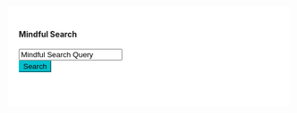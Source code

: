 ---
---

<head>
<script src="https://ajax.googleapis.com/ajax/libs/jquery/3.6.0/jquery.min.js"></script>
<script src="https://cdn.jsdelivr.net/npm/popper.js@1.12.9/dist/umd/popper.min.js" integrity="sha384-ApNbgh9B+Y1QKtv3Rn7W3mgPxhU9K/ScQsAP7hUibX39j7fakFPskvXusvfa0b4Q" crossorigin="anonymous"></script>
<link rel="stylesheet" href="https://cdn.jsdelivr.net/npm/bootstrap@4.0.0/dist/css/bootstrap.min.css" integrity="sha384-Gn5384xqQ1aoWXA+058RXPxPg6fy4IWvTNh0E263XmFcJlSAwiGgFAW/dAiS6JXm" crossorigin="anonymous">
<script src="https://cdn.jsdelivr.net/npm/bootstrap@4.0.0/dist/js/bootstrap.min.js" integrity="sha384-JZR6Spejh4U02d8jOt6vLEHfe/JQGiRRSQQxSfFWpi1MquVdAyjUar5+76PVCmYl" crossorigin="anonymous"></script>
<style>

body{
    margin-top:20px;
}
.card-box {
    padding: 20px;
    border-radius: 3px;
    margin-bottom: 30px;
    background-color: #fff;
}
.search-result-box .tab-content {
    padding: 30px 30px 10px 30px;
    -webkit-box-shadow: none;
    box-shadow: none;
    -moz-box-shadow: none
}

.search-result-box .search-item {
    padding-bottom: 20px;
    border-bottom: 1px solid #e3eaef;
    margin-bottom: 20px
}
.text-success {
    color: #0acf97!important;
}
a {
    color: #007bff;
    text-decoration: none;
    background-color: transparent;
}
.btn-custom {
    background-color: #02c0ce;
    border-color: #02c0ce;
}

.btn-custom, .btn-danger, .btn-info, .btn-inverse, .btn-pink, .btn-primary, .btn-purple, .btn-success, .btn-warning {
    color: #fff!important;
}
</style>

</head>

<script type="text/javascript">
    function build_wiki_search_url(pattern) {
        var base_url = "https://en.wikipedia.org/w/api.php";
        var request_url = "?action=query&format=json&generator=prefixsearch&prop=pageprops|description|info&inprop=url&gpslimit=10&gpssearch=";
        var url = base_url + request_url + pattern;
        return url;
    }

   function setWikiSearchResults(pages) {
       var querySource = "Wikipedia";
       $("#home").val("");
       for (const page in pages) {
           var rowHTML = `
                                <div class="row">
                                    <div class="col-md-12">
                                        <div class="search-item">
                                            <h4 class="mb-1"><a href="${pages[page].canonicalurl}">${querySource} - ${pages[page].title}</a></h4>
                                            <div class="font-13 text-success mb-3">${pages[page].canonicalurl}</div>
                                            <p class="mb-0 text-muted">${pages[page].description}</p>
                                        </div>
                                        <div class="clearfix"></div>
                                    </div>
                                </div>
           `;
           $("#home").append(rowHTML);
       }
   }

   function enterSearch(e) {
        e.preventDefault();
        console.log("Submit button clicked");
        var pattern = $("#query").val();
        var url = build_wiki_search_url(pattern);
        $.ajax( {
            type: "GET",
            url: url,
            dataType: 'jsonp',
            success: function(data) {
                console.log(Object.values(data.query.pages));
                setWikiSearchResults(Object.values(data.query.pages));
            },
            error: function(errorMessage) {
                console.log("damnn");
            }
        });
    }

    $(document).ready(function() {
        var queryDefaultText = "Mindful Search Query";
        $("#query").click(function(e) {
            e.preventDefault();
            if($("#query").val() == queryDefaultText) {
                $("#query").val("");
            }
        });
        $("#query").focusout(function(e) {
            e.preventDefault();
            if($("#query").val() == "") {
                $("#query").val(queryDefaultText);
            }
        });
        $(".btn").click(enterSearch);
    })

</script>
<div class="content">
    <div class="container">
        <div class="row">
            <div class="col-lg-12">
                <div class="search-result-box card-box">
                    <div class="row">
                        <div class="col-md-8 offset-md-2">
                            <div class="pt-3 pb-4">
                                <div id = "search_header" class="mt-4 text-center">
                                    <h4>Mindful Search</h4>
                                </div>
                                <div class="input-group">
                                    <input type="text" id="query" name="" class="form-control" value="Mindful Search Query">
                                    <div class="input-group-append">
                                        <button type="button" class="btn waves-effect waves-light btn-custom"><i class="fa fa-search mr-1"></i> Search</button>
                                    </div>
                                </div>
                            </div>
                        </div>
                    </div>
                    <div class="tab-content">
                        <div class="tab-pane active" id="home">
                        </div>
                    </div>
                </div>
            </div>
        </div>
        <!-- end row -->
    </div>
    <!-- container -->
</div>
